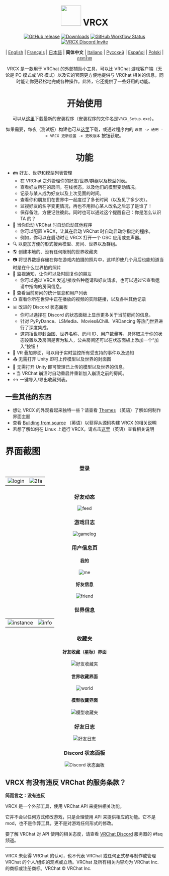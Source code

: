 <div align="center">

# <img src="https://raw.githubusercontent.com/vrcx-team/VRCX/master/VRCX.ico" width="64" height="64"> </img> VRCX

[![GitHub release](https://img.shields.io/github/release/vrcx-team/VRCX.svg)](https://github.com/vrcx-team/VRCX/releases/latest)
[![Downloads](https://img.shields.io/github/downloads/vrcx-team/VRCX/total?color=6451f1)](https://github.com/vrcx-team/VRCX/releases/latest)
[![GitHub Workflow Status](https://github.com/vrcx-team/VRCX/actions/workflows/github_actions.yml/badge.svg)](https://github.com/vrcx-team/VRCX/actions/workflows/github_actions.yml)
[![VRCX Discord Invite](https://img.shields.io/discord/854071236363550763?color=%237289DA&logo=discord&logoColor=white&label=discord)](https://vrcx.app/discord)

| [English](./README.md) | [Français](./README.fr.md) | [日本語](./README.jp.md) | **简体中文** | [Italiano](./README.it.md) | [Русский](./README.ru_RU.md) | [Español](./README.es.md) | [Polski](./README.pl.md) | [ภาษาไทย](./README.th.md)

VRCX 是一款用于 VRChat 的外部辅助小工具，可以比 VRChat 游戏客户端（无论是 PC 模式或 VR 模式）以及它的官网更方便地提供与 VRChat 相关的信息，同时能让你更轻松地完成各种操作。此外，它还提供了一些好用的功能。

# 开始使用

<div align="center">

可以从[这里](https://github.com/vrcx-team/VRCX/releases/latest)下载最新的安装程序（安装程序的文件名是`VRCX_Setup.exe`）。

如果需要，每夜（测试版）构建也可从[这里](https://vrcx.app/github/nightly)下载，或通过程序内的 `设置 -> 通用 -> VRCX 更新设置 -> 更改版本` 按钮获取。

# 功能

<div align="left">

- :family: 好友、世界和模型列表管理
    - 在 VRChat 之外管理你的好友/世界/群组以及模型列表。
    - 查看好友所在的房间，在线状态，以及他们的模型变动情况。
    - 记录与某人成为好友以及上次见面的时间。
    - 查看你和朋友们在世界中一起度过了多长时间（以及见了多少次）。
    - 监视好友的名字变更情况，再也不用担心某人改名之后忘了是谁了！
    - 保存备注，方便记住彼此。同时也可以通过这个提醒自己：你是怎么认识 TA 的？
- :electric_plug: 当你启动 VRChat 时自动启动其他程序
    - 你可以配置 VRCX，让其在启动 VRChat 时自动启动你指定的程序。
    - 例如，你可以在启动时让 VRCX 打开一个 OSC 应用或变声器。
- :mag: 以更加方便的形式搜索模型、房间、世界以及群组。
- :earth_americas: 创建本地的、没有任何限制的世界收藏夹
- :camera: 将世界数据存储在你在游戏内拍摄的照片中，这样即使几个月后也能知道当时是在什么世界拍的照片
- :bell: 监视通知，让你可以及时回复你的朋友
    - 你可以通过 VRCX 发送/接收各种邀请和好友请求，也可以通过它查看邀请中指向的房间信息。
- :scroll: 查看当前房间的统计信息和用户列表
- :tv: 查看你所在世界中正在播放的视频的实际链接，以及各种其他记录
- :bar_chart: 改进的 Discord 状态面板
    - 你可以选择在 Discord 的状态面板上显示更多关于当前房间的信息。
    - 针对 PyPyDance、LSMedia、Movies&Chill、VRDancing 等热门世界进行了深度集成。
    - 这包括世界封面图、世界名称、房间 ID、用户数量等，具体取决于你的状态设置以及房间是否为私人，公共房间还可以在状态面板上添加一个“加入”按钮！
- :crystal_ball: VR 叠加界面，可以用于实时监控所有受支持的事件以及通知
- :outbox_tray: 无需打开 Unity 即可上传模型以及世界的封面图
- :page_facing_up: 无需打开 Unity 即可管理已上传的模型以及世界的信息。
- :skull: 当 VRChat 崩溃时自动重启并重新加入崩溃之前的房间。
- :left_right_arrow: 一键导入/导出收藏列表。

## 一些其他的东西

- 想让 VRCX 的外观看起来独特一些？请查看 [Themes](https://github.com/vrcx-team/VRCX/wiki/Themes) （英语）了解如何制作界面主题
- 查看 [Building from source](https://github.com/vrcx-team/VRCX/wiki/Building-from-source) （英语）以获得从源码构建 VRCX 的相关说明
- 若想了解如何在 Linux 上运行 VRCX，请点击[这里](https://github.com/vrcx-team/VRCX/wiki/Running-VRCX-on-Linux)（英语）查看相关说明

# 界面截图

<div align="center">

<h3>登录</h3>

<table>
  <tr>
    <td align="center"><img src="https://user-images.githubusercontent.com/47104993/246643085-8a230eb9-6bac-4f83-8f6c-4b6ea76c37e2.png" alt="login"></td>
    <td align="center"><img src="https://user-images.githubusercontent.com/47104993/246643167-b3988e3d-77ab-421f-862e-1b9fc59d46e9.png" alt="2fa"></td>
  </tr>
</table>

<h3>好友动态</h3>

<img src="https://user-images.githubusercontent.com/47104993/246643541-6c3f64cb-7a22-493e-8f66-8524caff2994.png" alt="feed">

<h3>游戏日志</h3>

<img src="https://user-images.githubusercontent.com/47104993/246643608-b8472c89-ac38-4fbe-b2f3-b6bd5be06b28.png" alt="gamelog">

<h3>用户信息页</h3>

<h4>我的</h4>

<img src="https://user-images.githubusercontent.com/47104993/246643835-d4b9e008-7a64-4163-a53c-7c01bc78a780.png" alt="me">

<h4>好友信息</h4>

<img src="https://user-images.githubusercontent.com/47104993/246644739-b1d7d2df-40f2-465e-bd50-3127ee7a6fdd.png" alt="friend">

<h3>世界信息</h3>

<table>
  <tr>
    <td align="center"><img src="https://user-images.githubusercontent.com/47104993/246643937-5a5197ed-f1dc-4fd1-abed-61467107b51c.png" alt="instance"></td>
    <td align="center"><img src="https://user-images.githubusercontent.com/47104993/246643971-a82900ab-8020-48d9-a700-0fb7db7f3892.png" alt="info"></td>
  </tr>
</table>

<h3>收藏夹</h3>

<h4>好友收藏（星标）界面</h4>

<img src="https://user-images.githubusercontent.com/47104993/246644035-edf5b224-004c-4aee-b7e7-88169834ea24.png" alt="好友收藏夹">

<h4>世界收藏界面</h4>

<img src="https://user-images.githubusercontent.com/47104993/246644127-7d055aec-5df1-44af-82a9-8b107fc2329b.png" alt="world">

<h4>模型收藏界面</h4>

<img src="https://user-images.githubusercontent.com/47104993/246644243-0ccbfc65-194e-4510-a785-16a171849cd8.png" alt="模型收藏夹">

<h3>好友日志</h3>

<img src="https://user-images.githubusercontent.com/47104993/246644384-540953c8-e5aa-49d0-82da-45728483456c.png" alt="好友日志">

<h3>Discord 状态面板</h3>

<img src="https://user-images.githubusercontent.com/47104993/246644534-5d07589e-0464-46c8-a78a-1cb927fab08e.png" alt="Discord 状态面板">

<!-- The other images will be similar to this -->
</div>

## VRCX 有没有违反 VRChat 的服务条款？

**简而言之：没有违反**

VRCX 是一个外部工具，使用 VRChat API 来提供相关功能。

它并不会以任何方式修改游戏，只是合理使用 API 来提供相应的功能。它不是 mod，也不是作弊工具，更不是对游戏任何形式的修改。

要了解 VRChat 对 API 使用的相关态度，请查看 [VRChat Discord](https://discord.gg/vrchat) 服务器的 #faq 频道。

---

VRCX 未获得 VRChat 的认可，也不代表 VRChat 或任何正式参与制作或管理 VRChat 的个人/组织的观点或立场。VRChat 及所有相关内容均为 VRChat Inc. 的商标或注册商标。VRChat © VRChat Inc.
